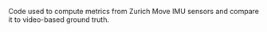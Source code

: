 Code used to compute metrics from Zurich Move IMU sensors and compare it to video-based ground truth.
